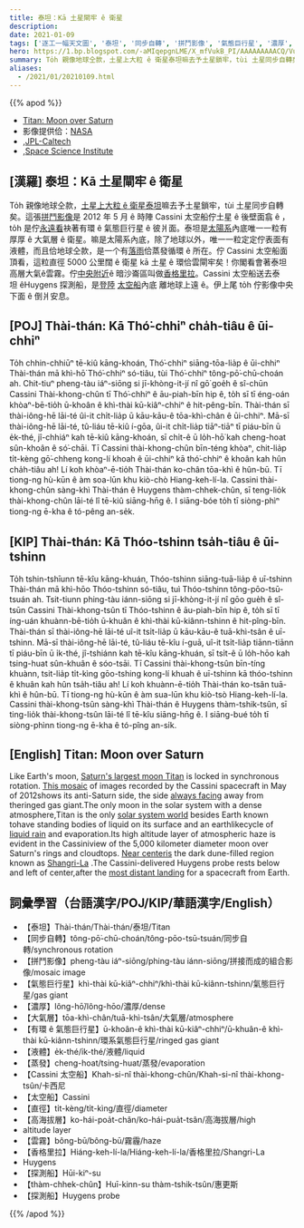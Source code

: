 ```yaml
---
title: 泰坦：Kā 土星閘牢 ê 衛星
description:
date: 2021-01-09
tags: ['逐工一幅天文圖', '泰坦', '同步自轉', '拼鬥影像', '氣態巨行星', '濃厚', '大氣層', '液體', '蒸發', '太空船', '直徑', '高海拔層', '雲霧', '香格里拉', '探測船', '探測船']
hero: https://1.bp.blogspot.com/-aMIqepgnLME/X_mfVukB_PI/AAAAAAAAACQ/VuE8ye9VudYLUko1GO5acOHtBI6inu90QCLcBGAsYHQ/s1024/PIA19642Titan1024.jpeg
summary: To̍h 親像地球仝款，土星上大粒 ê 衛星泰坦嘛去予土星鎖牢，tùi 土星同步自轉矣。
aliases:
  - /2021/01/20210109.html
---
```


{{% apod %}}

- [Titan: Moon over Saturn](https://apod.nasa.gov/apod/ap210109.html)
- 影像提供佮：[NASA](https://www.nasa.gov/)
- ,[JPL-Caltech](http://www.jpl.nasa.gov/)
- ,[Space Science Institute](http://www.spacescience.org/index.php)

## [漢羅] 泰坦：Kā 土星閘牢 ê 衛星

To̍h 親像地球仝款，[土星上大粒 ê 衛星泰坦](https://solarsystem.nasa.gov/moons/saturn-moons/titan/in-depth/)嘛去予土星鎖牢，tùi 土星同步自轉矣。這張[拼鬥影像](https://photojournal.jpl.nasa.gov/catalog/PIA19642)是 2012 年 5 月 ê 時陣 Cassini 太空船佇土星 ê 後壁面翕 ê ，to̍h 是佇[永遠看](https://apod.nasa.gov/apod/ap161230.html)袂著有環 ê 氣態巨行星 ê 彼爿面。泰坦是[太陽系](https://apod.nasa.gov/apod/ap141124.html)內底唯一一粒有厚厚 ê 大氣層 ê 衛星。嘛是太陽系內底，除了地球以外，唯一一粒定定佇表面有液體，而且佮地球仝款，是一个有[落雨](https://apod.nasa.gov/apod/ap110401.html)佮蒸發循環 ê 所在。佇 Cassini 太空船面頂看，這粒直徑 5000 公里闊 ê 衛星 kā 土星 ê 環佮雲閘牢矣！你閣看會著泰坦高層大氣ê雲霧。佇[中央附近](https://photojournal.jpl.nasa.gov/catalog/PIA20713)ê 暗沙崙區叫做[香格里拉](https://solarsystem.nasa.gov/resources/17499/dunes-of-shangri-la-on-titan/)。Cassini 太空船送去泰坦 êHuygens 探測船，是[登陸](https://apod.nasa.gov/apod/ap150116.html) [太空船](https://apod.nasa.gov/apod/ap150116.html)內底 離地球上遠 ê。伊上尾 to̍h 佇影像中央下面 ê 倒爿安息。

## [POJ] Thài-thán: Kā Thó͘-chhiⁿ cha̍h-tiâu ê ūi-chhiⁿ

To̍h chhin-chhiūⁿ tē-kiû kāng-khoán, Thó͘-chhiⁿ siāng-tōa-lia̍p ê ūi-chhiⁿ Thài-thán mā khì-hō͘ Thó͘-chhiⁿ só-tiâu, tùi Thó͘-chhiⁿ tông-pō͘-chū-choán ah. Chit-tiuⁿ pheng-tàu iáⁿ-siōng si jī-khòng-it-jí nî gō͘ goe̍h ê sî-chūn Cassini Thài-khong-chûn tī Thó͘-chhiⁿ ê āu-piah-bīn hip ê, to̍h sī tī éng-oán khòaⁿ-bē-tio̍h ū-khoân ê khì-thài kū-kiâⁿ-chhiⁿ ê hit-pêng-bīn. Thài-thán sī thài-iông-hē lāi-té ûi-it chi̍t-lia̍p ū kāu-kāu-ê tōa-khì-chân ê ūi-chhiⁿ. Mā-sī thài-iông-hē lāi-té, tû-liáu tē-kiû í-gōa, ûi-it chi̍t-lia̍p tiāⁿ-tiāⁿ tī piáu-bīn ū e̍k-thé, jî-chhiáⁿ kah tē-kiû kāng-khoán, sī chi̍t-ê ū lo̍h-hō͘ kah cheng-hoat sûn-khoân ê só͘-chāi. Tī Cassini thài-khong-chûn bīn-téng khòaⁿ, chit-lia̍p ti̍t-kèng gō͘-chheng kong-lí khoah ê ūi-chhiⁿ kā thó͘-chhiⁿ ê khoân kah hûn cha̍h-tiâu ah! Lí koh khòaⁿ-ē-tio̍h Thài-thán ko-chân tōa-khì ê hûn-bū. Tī tiong-ng hù-kūn ê àm soa-lūn khu kiò-chò Hiang-keh-lí-la. Cassini thài-khong-chûn sàng-khì Thài-thán ê Huygens thàm-chhek-chûn, sī teng-lio̍k thài-khong-chûn lāi-té lî tē-kiû siāng-hn̄g ê. I siāng-bóe to̍h tī siòng-phìⁿ tiong-ng ē-kha ê tó-pêng an-se̍k.

## [KIP] Thài-thán: Kā Thóo-tshinn tsa̍h-tiâu ê ūi-tshinn

To̍h tshin-tshīunn tē-kîu kāng-khuán, Thóo-tshinn siāng-tuā-lia̍p ê uī-tshinn Thài-thán mā khì-hōo Thóo-tshinn só-tiâu, tuì Thóo-tshinn tông-pōo-tsū-tsuán ah. Tsit-tiunn phing-tàu iánn-siōng si jī-khòng-it-jí nî gōo gue̍h ê sî-tsūn Cassini Thài-khong-tsûn tī Thóo-tshinn ê āu-piah-bīn hip ê, to̍h sī tī íng-uán khuànn-bē-tio̍h ū-khuân ê khì-thài kū-kiânn-tshinn ê hit-pîng-bīn. Thài-thán sī thài-iông-hē lāi-té uî-it tsi̍t-lia̍p ū kāu-kāu-ê tuā-khì-tsân ê uī-tshinn. Mā-sī thài-iông-hē lāi-té, tû-liáu tē-kîu í-guā, uî-it tsi̍t-lia̍p tiānn-tiānn tī piáu-bīn ū i̍k-thé, jî-tshiánn kah tē-kîu kāng-khuán, sī tsi̍t-ê ū lo̍h-hōo kah tsing-huat sûn-khuân ê sóo-tsāi. Tī Cassini thài-khong-tsûn bīn-tíng khuànn, tsit-lia̍p ti̍t-kìng gōo-tshing kong-lí khuah ê uī-tshinn kā thóo-tshinn ê khuân kah hûn tsa̍h-tiâu ah! Lí koh khuànn-ē-tio̍h Thài-thán ko-tsân tuā-khì ê hûn-bū. Tī tiong-ng hù-kūn ê àm sua-lūn khu kiò-tsò Hiang-keh-lí-la. Cassini thài-khong-tsûn sàng-khì Thài-thán ê Huygens thàm-tshik-tsûn, sī ting-lio̍k thài-khong-tsûn lāi-té lî tē-kîu siāng-hn̄g ê. I siāng-bué to̍h tī siòng-phìnn tiong-ng ē-kha ê tó-pîng an-si̍k.

## [English] Titan: Moon over Saturn

Like Earth's moon, [Saturn's largest moon Titan](https://solarsystem.nasa.gov/moons/saturn-moons/titan/in-depth/) is locked in synchronous rotation. [This mosaic](https://photojournal.jpl.nasa.gov/catalog/PIA19642) of images recorded by the Cassini spacecraft in May of 2012shows its anti-Saturn side, the side [always facing](https://apod.nasa.gov/apod/ap161230.html) away from theringed gas giant.The only moon in the solar system with a dense atmosphere,Titan is the only [solar system world](https://apod.nasa.gov/apod/ap141124.html) besides Earth known tohave standing bodies of liquid on its surface and an earthlikecycle of [liquid rain](https://apod.nasa.gov/apod/ap110401.html) and evaporation.Its high altitude layer of atmospheric haze is evident in the Cassiniview of the 5,000 kilometer diameter moon over Saturn's rings and cloudtops. [Near centeris](https://photojournal.jpl.nasa.gov/catalog/PIA20713) the dark dune-filled region known as [Shangri-La](https://solarsystem.nasa.gov/resources/17499/dunes-of-shangri-la-on-titan/) .The Cassini-delivered Huygens probe rests below and left of center,after the [most distant landing](https://apod.nasa.gov/apod/ap150116.html) for a spacecraft from Earth.

## 詞彙學習（台語漢字/POJ/KIP/華語漢字/English）

- 【泰坦】Thài-thán/Thài-thán/泰坦/Titan
- 【同步自轉】tông-pō͘-chū-choán/tông-pōo-tsū-tsuán/同步自轉/synchronous rotation
- 【拼鬥影像】pheng-tàu iáⁿ-siōng/phing-tàu iánn-siōng/拼接而成的組合影像/mosaic image
- 【氣態巨行星】khì-thài kū-kiâⁿ-chhiⁿ/khì-thài kū-kiânn-tshinn/氣態巨行星/gas giant
- 【濃厚】lông-hō͘/lông-hōo/濃厚/dense
- 【大氣層】tōa-khì-chân/tuā-khì-tsân/大氣層/atmosphere
- 【有環 ê 氣態巨行星】ū-khoân-ê khì-thài kū-kiâⁿ-chhiⁿ/ū-khuân-ê khì-thài kū-kiânn-tshinn/環系氣態巨行星/ringed gas giant
- 【液體】e̍k-thé/i̍k-thé/液體/liquid
- 【蒸發】cheng-hoat/tsing-huat/蒸發/evaporation
- 【Cassini 太空船】Khah-si-nî thài-khong-chûn/Khah-si-nî thài-khong-tsûn/卡西尼
- 【太空船】Cassini
- 【直徑】ti̍t-kèng/ti̍t-kìng/直徑/diameter
- 【高海拔層】ko-hái-poa̍t-chân/ko-hái-pua̍t-tsân/高海拔層/high
- altitude layer
- 【雲霧】bông-bū/bông-bū/霧霾/haze
- 【香格里拉】Hiáng-keh-lí-la/Hiáng-keh-lí-la/香格里拉/Shangri-La
- Huygens
- 【探測船】Hūi-kiⁿ-su
- 【thàm-chhek-chûn】Huī-kinn-su thàm-tshik-tsûn/惠更斯
- 【探測船】Huygens probe

{{% /apod %}}
